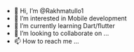 - 👋 Hi, I’m @Rakhmatullo1
- 👀 I’m interested in Mobile development
- 🌱 I’m currently learning Dart/flutter
- 💞️ I’m looking to collaborate on ...
- 📫 How to reach me ...

<!---
Rakhmatullo1/Rakhmatullo1 is a ✨ special ✨ repository because its `README.md` (this file) appears on your GitHub profile.
You can click the Preview link to take a look at your changes.
--->
